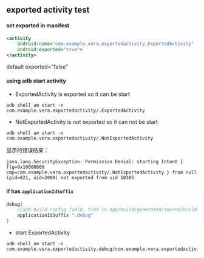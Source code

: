 ## exported activity test

#### set exported in manifest

```xml
<activity
    android:name="com.example.vera.exportedactivity.ExportedActivity"
    android:exported="true">
</activity>
```
default exported="false"

#### using adb start activity

* ExportedActivity is exported so it can be start

```shell
adb shell am start -n com.example.vera.exportedactivity/.ExportedActivity 
```

* NotExportedActivity is not exported so it can not be start

```shell
adb shell am start -n com.example.vera.exportedactivity/.NotExportedActivity
```
显示的错误结果：
```shell
java.lang.SecurityException: Permission Denial: starting Intent { flg=0x10000000 cmp=com.example.vera.exportedactivity/.NotExportedActivity } from null (pid=821, uid=2000) not exported from uid 10305
```

#### if has `applicationIdSuffix`

```groovy
debug{
    //add build config field, find in app/build/generated/source/buildConfig/debug/com/example/vera/gradlebuildconfig/BuildConfig.java
    applicationIdSuffix ".debug"
}
```

* start ExportedActivity 

```shell
adb shell am start -n com.example.vera.exportedactivity.debug/com.example.vera.exportedactivity.ExportedActivity 
```



